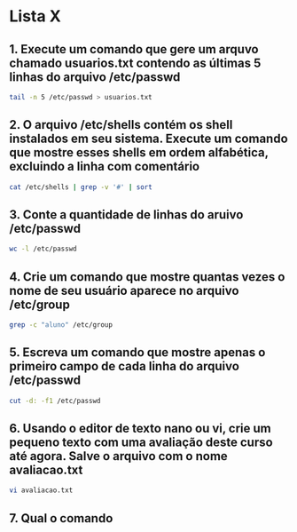 # Lista X

## 1. Execute um comando que gere um arquvo chamado usuarios.txt contendo as últimas 5 linhas do arquivo /etc/passwd

```bash
tail -n 5 /etc/passwd > usuarios.txt  
```

## 2. O arquivo /etc/shells contém os shell instalados em seu sistema. Execute um comando que mostre esses shells em ordem alfabética, excluindo a linha com comentário

```bash
cat /etc/shells | grep -v '#' | sort 
```

## 3. Conte a quantidade de linhas do aruivo /etc/passwd

```bash
wc -l /etc/passwd
```

## 4. Crie um comando que mostre quantas vezes o nome de seu usuário aparece no arquivo /etc/group

```bash
grep -c "aluno" /etc/group   
```

## 5. Escreva um comando que mostre apenas o primeiro campo de cada linha do arquivo /etc/passwd

```bash
cut -d: -f1 /etc/passwd
```

## 6. Usando o editor de texto nano ou vi, crie um pequeno texto com uma avaliação deste curso até agora. Salve o arquivo com o nome avaliacao.txt

```bash
vi avaliacao.txt 
```

## 7. Qual o comando 